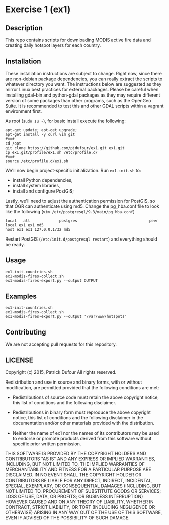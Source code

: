 Exercise 1 (ex1)
================

## Description

This repo contains scripts for downloading MODIS active fire data and creating daily hotspot layers for each country.

## Installation

These installation instructions are subject to change.  Right now, since there are non-debian package dependencies, you can really extract the scripts to whatever directory you want.  The instructions below are suggested as they mirror Linux best practices for external packages.  Please be careful when installing gdal-bin and python-gdal packages as they may require different version of some packages than other programs, such as the OpenGeo Suite.  It is recommended to test this and other GDAL scripts within a vagrant environment first.

As root (`sudo su -`), for basic install execute the following:

```
apt-get update; apt-get upgrade;
apt-get install -y curl vim git
#==#
cd /opt
git clone https://github.com/pjdufour/ex1.git ex1.git
cp ex1.git/profile/ex1.sh /etc/profile.d/
#==#
source /etc/profile.d/ex1.sh
```

We'll now begin project-specific initialization.  Run `ex1-init.sh` to:

- install Python dependencies,
- install system libraries,
- install and configure PostGiS;

Lastly, we'll need to adjust the authentication permission for PostGIS, so that OGR can authenticate using md5.  Change the pg_hba.conf file to look like the following (`vim /etc/postgresql/9.3/main/pg_hba.conf`)

```
local   all             postgres                                peer
local ex1 ex1 md5
host ex1 ex1 127.0.0.1/32 md5
```

Restart PostGIS (`/etc/init.d/postgresql restart`) and everything should be ready.

## Usage

```Shell
ex1-init-countries.sh 
ex1-modis-fires-collect.sh
ex1-modis-fires-export.py --output OUTPUT 
```

## Examples

```Shell
ex1-init-countries.sh
ex1-modis-fires-collect.sh
ex1-modis-fires-export.py --output '/var/www/hotspots'
```

## Contributing

We are not accepting pull requests for this repository.

## LICENSE

Copyright (c) 2015, Patrick Dufour
All rights reserved.

Redistribution and use in source and binary forms, with or without
modification, are permitted provided that the following conditions are met:

* Redistributions of source code must retain the above copyright notice, this
  list of conditions and the following disclaimer.

* Redistributions in binary form must reproduce the above copyright notice,
  this list of conditions and the following disclaimer in the documentation
  and/or other materials provided with the distribution.

* Neither the name of ex1 nor the names of its
  contributors may be used to endorse or promote products derived from
  this software without specific prior written permission.

THIS SOFTWARE IS PROVIDED BY THE COPYRIGHT HOLDERS AND CONTRIBUTORS "AS IS"
AND ANY EXPRESS OR IMPLIED WARRANTIES, INCLUDING, BUT NOT LIMITED TO, THE
IMPLIED WARRANTIES OF MERCHANTABILITY AND FITNESS FOR A PARTICULAR PURPOSE ARE
DISCLAIMED. IN NO EVENT SHALL THE COPYRIGHT HOLDER OR CONTRIBUTORS BE LIABLE
FOR ANY DIRECT, INDIRECT, INCIDENTAL, SPECIAL, EXEMPLARY, OR CONSEQUENTIAL
DAMAGES (INCLUDING, BUT NOT LIMITED TO, PROCUREMENT OF SUBSTITUTE GOODS OR
SERVICES; LOSS OF USE, DATA, OR PROFITS; OR BUSINESS INTERRUPTION) HOWEVER
CAUSED AND ON ANY THEORY OF LIABILITY, WHETHER IN CONTRACT, STRICT LIABILITY,
OR TORT (INCLUDING NEGLIGENCE OR OTHERWISE) ARISING IN ANY WAY OUT OF THE USE
OF THIS SOFTWARE, EVEN IF ADVISED OF THE POSSIBILITY OF SUCH DAMAGE.

